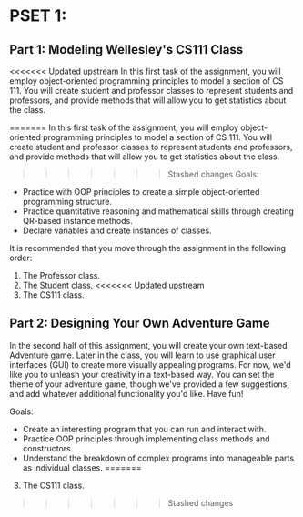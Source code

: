 # PSET 1:
## Part 1: Modeling Wellesley's CS111 Class
<<<<<<< Updated upstream
  In this first task of the assignment, you will employ object-oriented programming principles to model a section of CS 111. You will create student and professor classes to represent students and professors, and provide methods that will allow you to get statistics about the class.

=======
  In this first task of the assignment, you will employ object-oriented 
  programming principles to model a section of CS 111. You will create student 
  and professor classes to represent students and professors, and provide 
  methods that will allow you to get statistics about the class.
>>>>>>> Stashed changes
Goals:
* Practice with OOP principles to create a simple object-oriented programming 
 structure.
* Practice quantitative reasoning and mathematical skills through creating 
 QR-based instance methods.
* Declare variables and create instances of classes.

It is recommended that you move through the assignment in the following order:
1. The Professor class.
2. The Student class.
<<<<<<< Updated upstream
3. The CS111 class.

## Part 2: Designing Your Own Adventure Game
  In the second half of this assignment, you will create your own text-based Adventure game. Later in the class, you will learn to use graphical user interfaces (GUI) to create more visually appealing programs. For now, we'd like you to unleash your creativity in a text-based way. You can set the theme of your adventure game, though we've provided a few suggestions, and add whatever additional functionality you'd like. Have fun!

Goals:
* Create an interesting program that you can run and interact with.
* Practice OOP principles through implementing class methods and constructors.
* Understand the breakdown of complex programs into manageable parts as individual  classes.
=======
3. The CS111 class.
>>>>>>> Stashed changes
